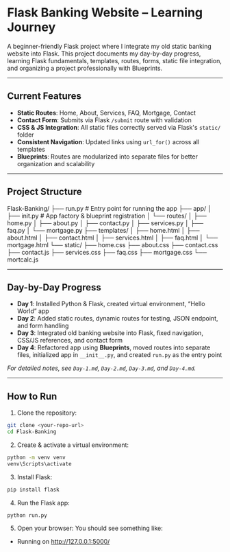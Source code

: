 # Flask Banking Website – Learning Journey

A beginner-friendly Flask project where I integrate my old static banking website into Flask. This project documents my day-by-day progress, learning Flask fundamentals, templates, routes, forms, static file integration, and organizing a project professionally with Blueprints.

---

## Current Features

- **Static Routes**: Home, About, Services, FAQ, Mortgage, Contact  
- **Contact Form**: Submits via Flask `/submit` route with validation  
- **CSS & JS Integration**: All static files correctly served via Flask's `static/` folder  
- **Consistent Navigation**: Updated links using `url_for()` across all templates  
- **Blueprints**: Routes are modularized into separate files for better organization and scalability  

---

## Project Structure

Flask-Banking/
├── run.py # Entry point for running the app
├── app/
│ ├── init.py # App factory & blueprint registration
│ └── routes/
│ ├── home.py
│ ├── about.py
│ ├── contact.py
│ ├── services.py
│ ├── faq.py
│ └── mortgage.py
├── templates/
│ ├── home.html
│ ├── about.html
│ ├── contact.html
│ ├── services.html
│ ├── faq.html
│ └── mortgage.html
└── static/
├── home.css
├── about.css
├── contact.css
├── contact.js
├── services.css
├── faq.css
├── mortgage.css
└── mortcalc.js

---

## Day-by-Day Progress

- **Day 1**: Installed Python & Flask, created virtual environment, “Hello World” app  
- **Day 2**: Added static routes, dynamic routes for testing, JSON endpoint, and form handling  
- **Day 3**: Integrated old banking website into Flask, fixed navigation, CSS/JS references, and contact form  
- **Day 4**: Refactored app using **Blueprints**, moved routes into separate files, initialized app in `__init__.py`, and created `run.py` as the entry point

*For detailed notes, see `Day-1.md`, `Day-2.md`, `Day-3.md`, and `Day-4.md`.*

---

## How to Run

1. Clone the repository:  
```bash
git clone <your-repo-url>
cd Flask-Banking
```
2. Create & activate a virtual environment:
```bash
python -m venv venv
venv\Scripts\activate
```
3. Install Flask:
```bash
pip install flask
```
4. Run the Flask app:
```bash
python run.py
```
5. Open your browser:
You should see something like:
* Running on http://127.0.0.1:5000/